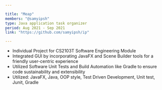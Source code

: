 ```yaml
---

title: "Meap"
members: "@samyipsh"
type: Java application task organizer
period: Aug 2021 - Sep 2021
link: "https://github.com/samyipsh/ip"

---
```


* Individual Project for CS2103T Software Engineering Module
* Integrated GUI by incorporating JavaFX and Scene Builder tools for a friendly user-centric experience
* Utilized Software Unit Tests and Build Automation like Gradle to ensure code sustainability and extensibility
* Utilized: JavaFX, Java, OOP style, Test Driven Development, Unit test, Junit, Gradle